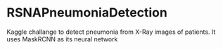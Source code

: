 # RSNAPneumoniaDetection
Kaggle challange to detect pneumonia from X-Ray images of patients. It uses MaskRCNN as its neural network
